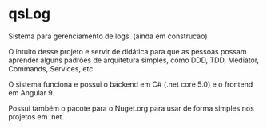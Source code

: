 # qsLog
Sistema para gerenciamento de logs. (ainda em construcao)

O intuito desse projeto e servir de didática para que as pessoas possam aprender alguns padrões de arquitetura simples, como DDD, TDD, Mediator, Commands, Services, etc.

O sistema funciona e possui o backend em C# (.net core 5.0) e o frontend em Angular 9.

Possui também o pacote para o Nuget.org para usar de forma simples nos projetos em .net.
